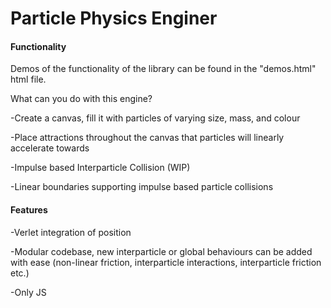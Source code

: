 # Particle Physics Enginer

#### Functionality
Demos of the functionality of the library can be found in the "demos.html" html file.

What can you do with this engine?

-Create a canvas, fill it with particles of varying size, mass, and colour

-Place attractions throughout the canvas that particles will linearly accelerate towards

-Impulse based Interparticle Collision (WIP)

-Linear boundaries supporting impulse based particle collisions

#### Features

-Verlet integration of position

-Modular codebase, new interparticle or global behaviours can be added with ease (non-linear friction, interparticle interactions, interparticle friction etc.)

-Only JS
